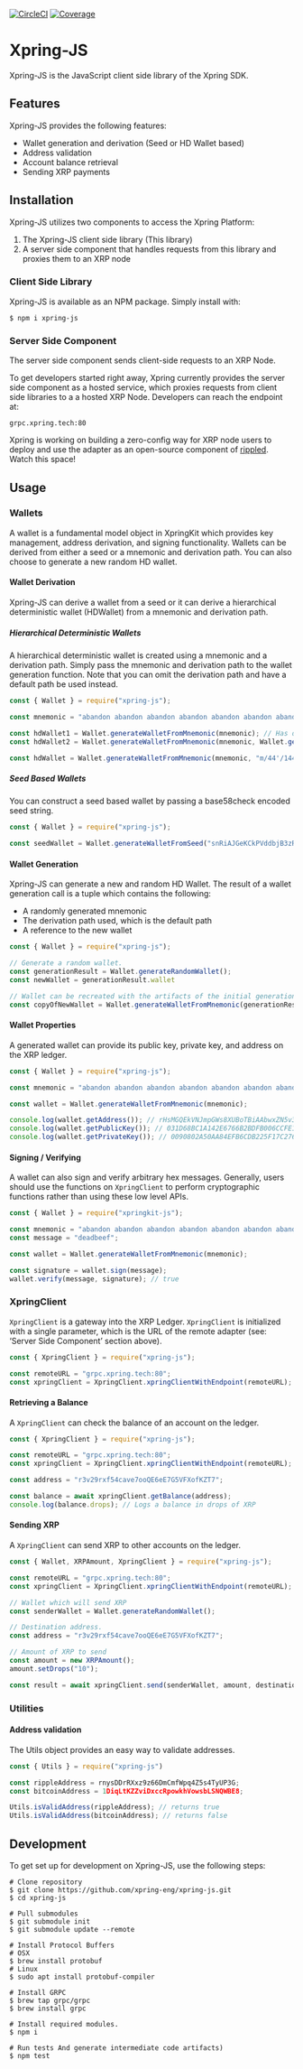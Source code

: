 [![CircleCI](https://img.shields.io/circleci/build/github/xpring-eng/Xpring-JS/master?style=flat&token=8f614950de4d2dc800bb51710667bbd90d82dda3)](https://circleci.com/gh/xpring-eng/Xpring-JS)
[![Coverage](https://coveralls.io/repos/github/xpring-eng/Xpring-JS/badge.svg?branch=master&t=DkDKCV)](https://coveralls.io/github/xpring-eng/Xpring-JS?branch=master)

# Xpring-JS

Xpring-JS is the JavaScript client side library of the Xpring SDK.

## Features
Xpring-JS provides the following features:
- Wallet generation and derivation (Seed or HD Wallet based)
- Address validation
- Account balance retrieval
- Sending XRP payments

## Installation

Xpring-JS utilizes two components to access the Xpring Platform:
1) The Xpring-JS client side library (This library)
2) A server side component that handles requests from this library and proxies them to an XRP node

### Client Side Library
Xpring-JS is available as an NPM package. Simply install with:

```shell
$ npm i xpring-js
```

### Server Side Component
The server side component sends client-side requests to an XRP Node.

To get developers started right away, Xpring currently provides the server side component as a hosted service, which proxies requests from client side libraries to a a hosted XRP Node. Developers can reach the endpoint at:
```
grpc.xpring.tech:80
```

Xpring is working on building a zero-config way for XRP node users to deploy and use the adapter as an open-source component of [rippled](https://github.com/ripple/rippled). Watch this space!

## Usage
### Wallets
A wallet is a fundamental model object in XpringKit which provides key management, address derivation, and signing functionality. Wallets can be derived from either a seed or a mnemonic and derivation path. You can also choose to generate a new random HD wallet.

#### Wallet Derivation
Xpring-JS can derive a wallet from a seed or it can derive a hierarchical deterministic wallet (HDWallet) from a mnemonic and derivation path.

##### Hierarchical Deterministic Wallets
A hierarchical deterministic wallet is created using a mnemonic and a derivation path. Simply pass the mnemonic and derivation path to the wallet generation function. Note that you can omit the derivation path and have a default path be used instead.

```javascript
const { Wallet } = require("xpring-js");

const mnemonic = "abandon abandon abandon abandon abandon abandon abandon abandon abandon abandon abandon about";

const hdWallet1 = Wallet.generateWalletFromMnemonic(mnemonic); // Has default derivation path
const hdWallet2 = Wallet.generateWalletFromMnemonic(mnemonic, Wallet.getDefaultDerivationPath()); // Same as hdWallet1

const hdWallet = Wallet.generateWalletFromMnemonic(mnemonic, "m/44'/144'/0'/0/1"); // Wallet with custom derivation path.
```

##### Seed Based Wallets
You can construct a seed based wallet by passing a base58check encoded seed string.

```javascript
const { Wallet } = require("xpring-js");

const seedWallet = Wallet.generateWalletFromSeed("snRiAJGeKCkPVddbjB3zRwiYDBm1M");
```

#### Wallet Generation
Xpring-JS can generate a new and random HD Wallet. The result of a wallet generation call is a tuple which contains the following:
- A randomly generated mnemonic
- The derivation path used, which is the default path
- A reference to the new wallet

```javascript
const { Wallet } = require("xpring-js");

// Generate a random wallet.
const generationResult = Wallet.generateRandomWallet();
const newWallet = generationResult.wallet

// Wallet can be recreated with the artifacts of the initial generation.
const copyOfNewWallet = Wallet.generateWalletFromMnemonic(generationResult.mnemonic, generationResult.derivationPath)
```

#### Wallet Properties
A generated wallet can provide its public key, private key, and address on the XRP ledger.

```javascript
const { Wallet } = require("xpring-js");

const mnemonic = "abandon abandon abandon abandon abandon abandon abandon abandon abandon abandon abandon about";

const wallet = Wallet.generateWalletFromMnemonic(mnemonic);

console.log(wallet.getAddress()); // rHsMGQEkVNJmpGWs8XUBoTBiAAbwxZN5v3
console.log(wallet.getPublicKey()); // 031D68BC1A142E6766B2BDFB006CCFE135EF2E0E2E94ABB5CF5C9AB6104776FBAE
console.log(wallet.getPrivateKey()); // 0090802A50AA84EFB6CDB225F17C27616EA94048C179142FECF03F4712A07EA7A4
```

#### Signing / Verifying

A wallet can also sign and verify arbitrary hex messages. Generally, users should use the functions on `XpringClient` to perform cryptographic functions rather than using these low level APIs.

```javascript
const { Wallet } = require("xpringkit-js");

const mnemonic = "abandon abandon abandon abandon abandon abandon abandon abandon abandon abandon abandon about";
const message = "deadbeef";

const wallet = Wallet.generateWalletFromMnemonic(mnemonic);

const signature = wallet.sign(message);
wallet.verify(message, signature); // true
```

### XpringClient

`XpringClient` is a gateway into the XRP Ledger. `XpringClient` is initialized with a single parameter, which is the URL of the remote adapter (see: ‘Server Side Component’ section above).

```javascript
const { XpringClient } = require("xpring-js");

const remoteURL = "grpc.xpring.tech:80";
const xpringClient = XpringClient.xpringClientWithEndpoint(remoteURL);
```

#### Retrieving a Balance

A `XpringClient` can check the balance of an account on the ledger.

```javascript
const { XpringClient } = require("xpring-js");

const remoteURL = "grpc.xpring.tech:80";
const xpringClient = XpringClient.xpringClientWithEndpoint(remoteURL);

const address = "r3v29rxf54cave7ooQE6eE7G5VFXofKZT7";

const balance = await xpringClient.getBalance(address);
console.log(balance.drops); // Logs a balance in drops of XRP
```

#### Sending XRP

A `XpringClient` can send XRP to other accounts on the ledger.

```javascript
const { Wallet, XRPAmount, XpringClient } = require("xpring-js");

const remoteURL = "grpc.xpring.tech:80";
const xpringClient = XpringClient.xpringClientWithEndpoint(remoteURL);

// Wallet which will send XRP
const senderWallet = Wallet.generateRandomWallet();

// Destination address.
const address = "r3v29rxf54cave7ooQE6eE7G5VFXofKZT7";

// Amount of XRP to send
const amount = new XRPAmount();
amount.setDrops("10");

const result = await xpringClient.send(senderWallet, amount, destinationAddress);
```

### Utilities
#### Address validation

The Utils object provides an easy way to validate addresses.

```javascript
const { Utils } = require("xpring-js")

const rippleAddress = rnysDDrRXxz9z66DmCmfWpq4Z5s4TyUP3G;
const bitcoinAddress = 1DiqLtKZZviDxccRpowkhVowsbLSNQWBE8;

Utils.isValidAddress(rippleAddress); // returns true
Utils.isValidAddress(bitcoinAddress); // returns false
```

## Development
To get set up for development on Xpring-JS, use the following steps:

```shell
# Clone repository
$ git clone https://github.com/xpring-eng/xpring-js.git
$ cd xpring-js

# Pull submodules
$ git submodule init
$ git submodule update --remote

# Install Protocol Buffers
# OSX
$ brew install protobuf
# Linux
$ sudo apt install protobuf-compiler

# Install GRPC
$ brew tap grpc/grpc
$ brew install grpc

# Install required modules.
$ npm i

# Run tests And generate intermediate code artifacts)
$ npm test
```
